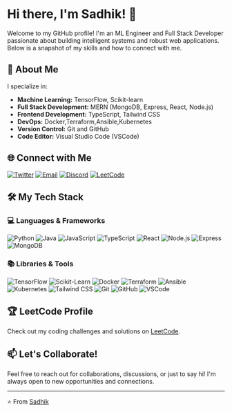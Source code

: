 # Hi there, I'm Sadhik! 👋

Welcome to my GitHub profile! I'm an ML Engineer and Full Stack Developer passionate about building intelligent systems and robust web applications. Below is a snapshot of my skills and how to connect with me.


## 🚀 About Me

I specialize in:

- **Machine Learning:** TensorFlow, Scikit-learn
- **Full Stack Development:** MERN (MongoDB, Express, React, Node.js)
- **Frontend Development:** TypeScript, Tailwind CSS
- **DevOps:** Docker,Terraform,Ansible,Kubernetes
- **Version Control:** Git and GitHub
- **Code Editor:** Visual Studio Code (VSCode)

## 🌐 Connect with Me

[![Twitter](https://img.shields.io/badge/-Twitter-1DA1F2?style=flat&logo=twitter&logoColor=white)](https://twitter.com/SadhikVarma)
[![Email](https://img.shields.io/badge/-Email-D14836?style=flat&logo=gmail&logoColor=white)](mailto:sadhikvarma099@gmail.com)
[![Discord](https://img.shields.io/badge/-Discord-7289DA?style=flat&logo=discord&logoColor=white)](https://discord.com/users/890506510159970334)
[![LeetCode](https://img.shields.io/badge/-LeetCode-FFA116?style=flat&logo=leetcode&logoColor=white)](https://leetcode.com/u/Sadhik_Varma/)

## 🛠️ My Tech Stack

### 💻 Languages & Frameworks
![Python](https://img.shields.io/badge/-Python-3776AB?style=flat&logo=python&logoColor=white)
![Java](https://img.shields.io/badge/-Java-007396?style=flat&logo=java&logoColor=white)
![JavaScript](https://img.shields.io/badge/-JavaScript-F7DF1E?style=flat&logo=javascript&logoColor=black)
![TypeScript](https://img.shields.io/badge/-TypeScript-3178C6?style=flat&logo=typescript&logoColor=white)
![React](https://img.shields.io/badge/-React-61DAFB?style=flat&logo=react&logoColor=black)
![Node.js](https://img.shields.io/badge/-Node.js-339933?style=flat&logo=nodedotjs&logoColor=white)
![Express](https://img.shields.io/badge/-Express-000000?style=flat&logo=express&logoColor=white)
![MongoDB](https://img.shields.io/badge/-MongoDB-47A248?style=flat&logo=mongodb&logoColor=white)

### 📚 Libraries & Tools
![TensorFlow](https://img.shields.io/badge/-TensorFlow-FF6F00?style=flat&logo=tensorflow&logoColor=white)
![Scikit-Learn](https://img.shields.io/badge/-Scikit--Learn-F7931E?style=flat&logo=scikitlearn&logoColor=white)
![Docker](https://img.shields.io/badge/-Docker-2496ED?style=flat&logo=docker&logoColor=white)
![Terraform](https://img.shields.io/badge/-Terraform-623CE4?style=flat&logo=terraform&logoColor=white)
![Ansible](https://img.shields.io/badge/-Ansible-EE0000?style=flat&logo=ansible&logoColor=white)
![Kubernetes](https://img.shields.io/badge/-Kubernetes-326CE5?style=flat&logo=kubernetes&logoColor=white)
![Tailwind CSS](https://img.shields.io/badge/-Tailwind%20CSS-38B2AC?style=flat&logo=tailwindcss&logoColor=white)
![Git](https://img.shields.io/badge/-Git-F05032?style=flat&logo=git&logoColor=white)
![GitHub](https://img.shields.io/badge/-GitHub-181717?style=flat&logo=github&logoColor=white)
![VSCode](https://img.shields.io/badge/-VSCode-007ACC?style=flat&logo=visualstudiocode&logoColor=white)

## 🏆 LeetCode Profile
Check out my coding challenges and solutions on [LeetCode](https://leetcode.com/u/Sadhik_Varma/).

## 📫 Let's Collaborate!

Feel free to reach out for collaborations, discussions, or just to say hi! I'm always open to new opportunities and connections.

---

⭐️ From [Sadhik](https://github.com/sadhikvarma)
